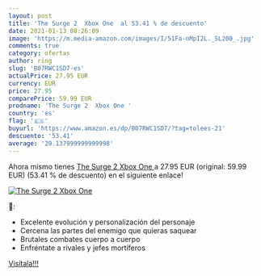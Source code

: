 ```yaml
---
layout: post
title: 'The Surge 2  Xbox One  al 53.41 % de descuento'
date: 2021-01-13 08:26:09
image: 'https://m.media-amazon.com/images/I/51Fa-nMpI2L._SL200_.jpg'
comments: true
category: ofertas
author: ring
slug: 'B07RWC1SD7-es'
actualPrice: 27.95 EUR
currency: EUR
price: 27.95
comparePrice: 59.99 EUR
prodname: 'The Surge 2  Xbox One '
country: 'es'
flag: '🇪🇸'
buyurl: 'https://www.amazon.es/dp/B07RWC1SD7/?tag=tolees-21'
descuento: '53.41'
average: '29.137999999999998'
---
```


Ahora mismo tienes [The Surge 2  Xbox One ](https://www.amazon.es/dp/B07RWC1SD7/?tag=tolees-21) a 27.95 EUR (original: 59.99 EUR) (53.41 %  de descuento) en el siguiente enlace!

[![The Surge 2  Xbox One ](https://m.media-amazon.com/images/I/51Fa-nMpI2L._SL200_.jpg)](https://www.amazon.es/dp/B07RWC1SD7/?tag=tolees-21)

🔎:

- Excelente evolución y personalización del personaje
- Cercena las partes del enemigo que quieras saquear
- Brutales combates cuerpo a cuerpo
- Enfréntate a rivales y jefes mortíferos

[Visítala!!!](https://www.amazon.es/dp/B07RWC1SD7/?tag=tolees-21)
